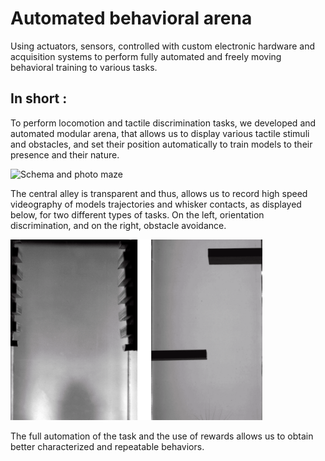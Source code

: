 # Automated behavioral arena

Using actuators, sensors, controlled with custom electronic hardware and acquisition systems to perform fully automated and freely moving behavioral training to various tasks.

## In short :

To perform locomotion and tactile discrimination tasks, we developed and automated modular arena, that allows us to display various tactile stimuli and obstacles, and set their position automatically to train models to their presence and their nature.

<img src="IMG_20200201_175419.jpg.png" alt="Schema and photo maze" style="max-width:100%;" />



The central alley is transparent and thus, allows us to record high speed videography of models trajectories and whisker contacts, as displayed below, for two different types of tasks. On the left, orientation discrimination, and on the right, obstacle avoidance.



<img src="Animation_mousepath_obstacles.gif" alt="Animation_mousepath_obstacles" style="max-width:80%;" />

The full automation of the task and the use of rewards allows us to obtain better characterized and repeatable behaviors.